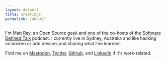 ```yaml
---
layout: default
title: Greetings!
permalink: /about/
---
```


I'm Matt Ray, an Open Source geek and one of the co-hosts of the [Software Defined Talk](https://www.softwaredefinedtalk.com) podcast. I currently live in Sydney, Australia and like hacking on broken or odd devices and sharing what I've learned.

Find me on <a rel="me" href="https://hachyderm.io/@mattray">Mastodon</a>, [Twitter](https://twitter.com/mattray), [GitHub](http://github.com/mattray/), and [LinkedIn](https://www.linkedin.com/in/mhray/) if it's work-related.
